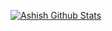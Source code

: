 [![Ashish Github Stats](https://github-readme-stats.vercel.app/api?username=ashish-patwal)](https://github.com/anuraghazra/github-readme-stats)

